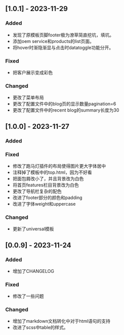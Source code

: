 ## [1.0.1] - 2023-11-29

### Added
- 发现了原模板页脚footer极为潦草简直挖坑，填坑。
- 添加oem service和products的list页面。
- 将hover时渐隐渐显与点击时datatoggle功能分开。
### Fixed
- 把客户展示变成彩色
### Changed
- 更改了菜单布局
- 更改了配置文件中的blog页的显示数量pagination=6
- 更改了配置文件中的recent blog的summary长度为30

## [1.0.0] - 2023-11-27

### Added

### Fixed
- 修改了跑马灯插件的布局使得图片更大字体居中
- 注释掉了模板中的top.html，因为不好看
- 把面包屑改小了，并且背景改为白色
- 将首页features栏目背景改为白色
- 更改了导航栏复杂的配色
- 改进了footer部分的颜色和padding
- 改进了字体weight和uppercase

### Changed
- 更新了universal模板

## [0.0.9] - 2023-11-24

### Added
- 增加了CHANGELOG

### Fixed
- 修改了一些问题

### Changed
- 增加了markdown文档转化中对于html语句的支持
- 改进了scss中table的样式。
